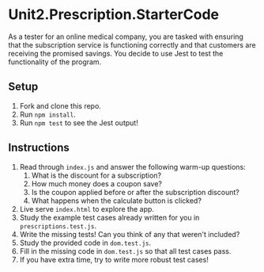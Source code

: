 # Unit2.Prescription.StarterCode

As a tester for an online medical company, you are tasked with ensuring that the subscription service is functioning correctly and that customers are receiving the promised savings. You decide to use Jest to test the functionality of the program.

## Setup

1. Fork and clone this repo.
2. Run `npm install`.
3. Run `npm test` to see the Jest output!

## Instructions

1. Read through `index.js` and answer the following warm-up questions:
   1. What is the discount for a subscription?
   2. How much money does a coupon save?
   3. Is the coupon applied before or after the subscription discount?
   4. What happens when the calculate button is clicked?
2. Live serve `index.html` to explore the app.
3. Study the example test cases already written for you in `prescriptions.test.js`.
4. Write the missing tests! Can you think of any that weren't included?
5. Study the provided code in `dom.test.js`.
6. Fill in the missing code in `dom.test.js` so that all test cases pass.
7. If you have extra time, try to write more robust test cases!
